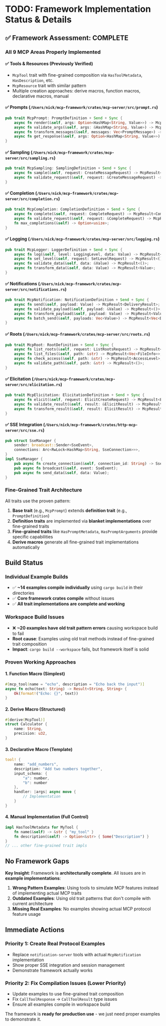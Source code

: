 # TODO: Framework Implementation Status & Details

## ✅ Framework Assessment: COMPLETE

### All 9 MCP Areas Properly Implemented

#### ✅ Tools & Resources (Previously Verified)
- `McpTool` trait with fine-grained composition via `HasToolMetadata`, `HasDescription`, etc.
- `McpResource` trait with similar pattern
- Multiple creation approaches: derive macros, function macros, declarative macros, manual

#### ✅ Prompts (`/Users/nick/mcp-framework/crates/mcp-server/src/prompt.rs`)
```rust
pub trait McpPrompt: PromptDefinition + Send + Sync {
    async fn render(&self, args: Option<HashMap<String, Value>>) -> McpResult<Vec<PromptMessage>>;
    async fn validate_args(&self, args: &HashMap<String, Value>) -> McpResult<()>;
    async fn transform_messages(&self, messages: Vec<PromptMessage>) -> McpResult<Vec<PromptMessage>>;
    async fn get_response(&self, args: Option<HashMap<String, Value>>) -> McpResult<GetPromptResult>;
}
```

#### ✅ Sampling (`/Users/nick/mcp-framework/crates/mcp-server/src/sampling.rs`)
```rust
pub trait McpSampling: SamplingDefinition + Send + Sync {
    async fn sample(&self, request: CreateMessageRequest) -> McpResult<CreateMessageResult>;
    async fn validate_request(&self, request: &CreateMessageRequest) -> McpResult<()>;
}
```

#### ✅ Completion (`/Users/nick/mcp-framework/crates/mcp-server/src/completion.rs`)
```rust
pub trait McpCompletion: CompletionDefinition + Send + Sync {
    async fn complete(&self, request: CompleteRequest) -> McpResult<CompleteResult>;
    async fn validate_request(&self, request: &CompleteRequest) -> McpResult<()>;
    fn max_completions(&self) -> Option<usize>;
}
```

#### ✅ Logging (`/Users/nick/mcp-framework/crates/mcp-server/src/logging.rs`)
```rust
pub trait McpLogger: LoggerDefinition + Send + Sync {
    async fn log(&self, level: LoggingLevel, data: Value) -> McpResult<()>;
    async fn set_level(&self, request: SetLevelRequest) -> McpResult<()>;
    async fn validate_data(&self, data: &Value) -> McpResult<()>;
    async fn transform_data(&self, data: Value) -> McpResult<Value>;
}
```

#### ✅ Notifications (`/Users/nick/mcp-framework/crates/mcp-server/src/notifications.rs`)
```rust
pub trait McpNotification: NotificationDefinition + Send + Sync {
    async fn send(&self, payload: Value) -> McpResult<DeliveryResult>;
    async fn validate_payload(&self, payload: &Value) -> McpResult<()>;
    async fn transform_payload(&self, payload: Value) -> McpResult<Value>;
    async fn batch_send(&self, payloads: Vec<Value>) -> McpResult<Vec<DeliveryResult>>;
}
```

#### ✅ Roots (`/Users/nick/mcp-framework/crates/mcp-server/src/roots.rs`)
```rust
pub trait McpRoot: RootDefinition + Send + Sync {
    async fn list_roots(&self, request: ListRootsRequest) -> McpResult<ListRootsResult>;
    async fn list_files(&self, path: &str) -> McpResult<Vec<FileInfo>>;
    async fn check_access(&self, path: &str) -> McpResult<AccessLevel>;
    async fn validate_path(&self, path: &str) -> McpResult<()>;
}
```

#### ✅ Elicitation (`/Users/nick/mcp-framework/crates/mcp-server/src/elicitation.rs`)
```rust
pub trait McpElicitation: ElicitationDefinition + Send + Sync {
    async fn elicit(&self, request: ElicitCreateRequest) -> McpResult<ElicitResult>;
    async fn validate_result(&self, result: &ElicitResult) -> McpResult<()>;
    async fn transform_result(&self, result: ElicitResult) -> McpResult<ElicitResult>;
}
```

#### ✅ SSE Integration (`/Users/nick/mcp-framework/crates/http-mcp-server/src/sse.rs`)
```rust
pub struct SseManager {
    sender: broadcast::Sender<SseEvent>,
    connections: Arc<RwLock<HashMap<String, SseConnection>>>,
}
impl SseManager {
    pub async fn create_connection(&self, connection_id: String) -> SseConnection;
    pub async fn broadcast(&self, event: SseEvent);
    pub async fn send_data(&self, data: Value);
}
```

### Fine-Grained Trait Architecture

All traits use the proven pattern:
1. **Base trait** (e.g., `McpPrompt`) extends **definition trait** (e.g., `PromptDefinition`)
2. **Definition traits** are implemented via **blanket implementations** over fine-grained traits
3. **Fine-grained traits** like `HasPromptMetadata`, `HasPromptArguments` provide specific capabilities
4. **Derive macros** generate all fine-grained trait implementations automatically

## Build Status

### Individual Example Builds
- ✅ **~14 examples compile individually** using `cargo build` in their directories
- ✅ **Core framework crates compile** without issues
- ✅ **All trait implementations are complete and working**

### Workspace Build Issues
- ❌ **~20 examples have old trait pattern errors** causing workspace build to fail
- **Root cause**: Examples using old trait methods instead of fine-grained trait composition
- **Impact**: `cargo build --workspace` fails, but framework itself is solid

### Proven Working Approaches

#### 1. Function Macro (Simplest)
```rust
#[mcp_tool(name = "echo", description = "Echo back the input")]
async fn echo(text: String) -> Result<String, String> {
    Ok(format!("Echo: {}", text))
}
```

#### 2. Derive Macro (Structured)
```rust
#[derive(McpTool)]
struct Calculator {
    name: String,
    precision: u32,
}
```

#### 3. Declarative Macro (Template)
```rust
tool! {
    name: "add_numbers",
    description: "Add two numbers together",
    input_schema: {
        "a": number,
        "b": number
    },
    handler: |args| async move {
        // Implementation
    }
}
```

#### 4. Manual Implementation (Full Control)
```rust
impl HasToolMetadata for MyTool {
    fn name(&self) -> &str { "my_tool" }
    fn description(&self) -> Option<&str> { Some("Description") }
}
// ... other fine-grained trait impls
```

## No Framework Gaps

**Key Insight**: Framework is **architecturally complete**. All issues are in **example implementations**:

1. **Wrong Pattern Examples**: Using tools to simulate MCP features instead of implementing actual MCP traits
2. **Outdated Examples**: Using old trait patterns that don't compile with current architecture  
3. **Missing Real Examples**: No examples showing actual MCP protocol feature usage

## Immediate Actions

### Priority 1: Create Real Protocol Examples
- Replace `notification-server` tools with actual `McpNotification` implementation
- Show proper SSE integration and session management
- Demonstrate framework actually works

### Priority 2: Fix Compilation Issues (Lower Priority)
- Update examples to use fine-grained trait composition
- Fix `CallToolResponse` → `CallToolResult` type issues
- Ensure all examples compile in workspace build

The framework is **ready for production use** - we just need proper examples to demonstrate it.